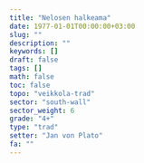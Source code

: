```yaml
---
title: "Nelosen halkeama"
date: 1977-01-01T00:00:00+03:00
slug: ""
description: ""
keywords: []
draft: false
tags: []
math: false
toc: false
topo: "veikkola-trad"
sector: "south-wall"
sector_weight: 6
grade: "4+"
type: "trad"
setter: "Jan von Plato"
fa: ""
---
```

